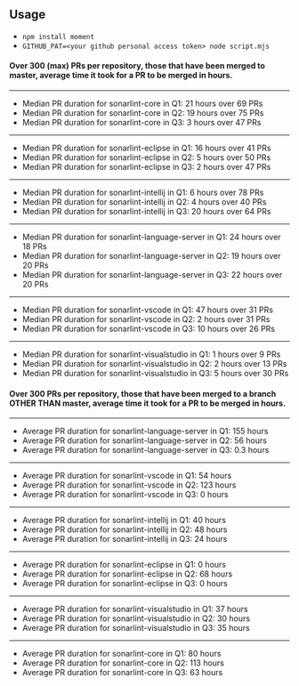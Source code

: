 ## Usage

* `npm install moment`
* `GITHUB_PAT=<your github personal access token> node script.mjs`

#### Over 300 (max) PRs per repository, those that have been merged to master, average time it took for a PR to be merged in hours.

-----------------------------------

- Median PR duration for sonarlint-core in Q1: 21 hours over 69 PRs
- Median PR duration for sonarlint-core in Q2: 19 hours over 75 PRs
- Median PR duration for sonarlint-core in Q3: 3 hours over 47 PRs

-----------------------------------

- Median PR duration for sonarlint-eclipse in Q1: 16 hours over 41 PRs
- Median PR duration for sonarlint-eclipse in Q2: 5 hours	over 50 PRs
- Median PR duration for sonarlint-eclipse in Q3: 2 hours over 47 PRs

-----------------------------------

- Median PR duration for sonarlint-intellij in Q1: 6 hours over 78 PRs
- Median PR duration for sonarlint-intellij in Q2: 4 hours over 40 PRs
- Median PR duration for sonarlint-intellij in Q3: 20 hours over 64 PRs

-----------------------------------

- Median PR duration for sonarlint-language-server in Q1: 24 hours over 18 PRs
- Median PR duration for sonarlint-language-server in Q2: 19 hours over 20 PRs
- Median PR duration for sonarlint-language-server in Q3: 22 hours over 20 PRs

-----------------------------------

- Median PR duration for sonarlint-vscode in Q1: 47 hours over 31 PRs
- Median PR duration for sonarlint-vscode in Q2: 2 hours over 31 PRs
- Median PR duration for sonarlint-vscode in Q3: 10 hours over 26 PRs

-----------------------------------

- Median PR duration for sonarlint-visualstudio in Q1: 1 hours over 9 PRs
- Median PR duration for sonarlint-visualstudio in Q2: 2 hours over 13 PRs
- Median PR duration for sonarlint-visualstudio in Q3: 5 hours over 30 PRs


#### Over 300 PRs per repository, those that have been merged to a branch **OTHER THAN master**, average time it took for a PR to be merged in hours.

-----------------------------------

- Average PR duration for sonarlint-language-server in Q1: 155 hours
- Average PR duration for sonarlint-language-server in Q2: 56 hours
- Average PR duration for sonarlint-language-server in Q3: 0.3 hours

-----------------------------------

- Average PR duration for sonarlint-vscode in Q1: 54 hours
- Average PR duration for sonarlint-vscode in Q2: 123 hours
- Average PR duration for sonarlint-vscode in Q3: 0 hours

-----------------------------------

- Average PR duration for sonarlint-intellij in Q1: 40 hours
- Average PR duration for sonarlint-intellij in Q2: 48 hours
- Average PR duration for sonarlint-intellij in Q3: 24 hours

-----------------------------------

- Average PR duration for sonarlint-eclipse in Q1: 0 hours
- Average PR duration for sonarlint-eclipse in Q2: 68 hours
- Average PR duration for sonarlint-eclipse in Q3: 0 hours

-----------------------------------

- Average PR duration for sonarlint-visualstudio in Q1: 37 hours
- Average PR duration for sonarlint-visualstudio in Q2: 30 hours
- Average PR duration for sonarlint-visualstudio in Q3: 35 hours

-----------------------------------

- Average PR duration for sonarlint-core in Q1: 80 hours
- Average PR duration for sonarlint-core in Q2: 113 hours
- Average PR duration for sonarlint-core in Q3: 63 hours
